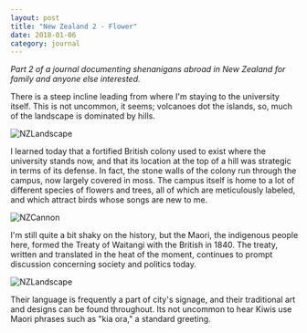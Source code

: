 ```yaml
---
layout: post
title: "New Zealand 2 - Flower"
date: 2018-01-06
category: journal
---
```


<link rel="stylesheet" type="text/css"  href="/keiths-site/css/main.css">

*Part 2 of a journal documenting shenanigans abroad in New Zealand for family and anyone else interested.*

There is a steep incline leading from where I'm staying to the university itself. This is not uncommon, it seems; volcanoes dot the islands, so, much of the landscape is dominated by hills.

![NZLandscape](/keiths-site/image_dir/NZLandscape.jpg)

I learned today that a fortified British colony used to exist where the university stands now, and that its location at the top of a hill was strategic in terms of its defense. In fact, the stone walls of the colony run through the campus, now largely covered in moss. The campus itself is home to a lot of different species of flowers and trees, all of which are meticulously labeled, and which attract birds whose songs are new to me.

![NZCannon](/keiths-site/image_dir/NZCannon.jpg)

I'm still quite a bit shaky on the history, but the Maori, the indigenous people here, formed the Treaty of Waitangi with the British in 1840. The treaty, written and translated in the heat of the moment, continues to prompt discussion concerning society and politics today.

![NZLandscape](/keiths-site/image_dir/NZMaoriPortrait.jpg)

Their language is frequently a part of city's signage, and their traditional art and designs can be found throughout. Its not uncommon to hear Kiwis use Maori phrases such as "kia ora," a standard greeting.